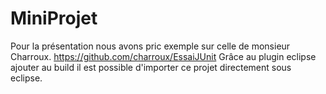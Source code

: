 # MiniProjet

Pour la présentation nous avons pric exemple sur celle de monsieur Charroux.
https://github.com/charroux/EssaiJUnit
Grâce au plugin eclipse ajouter au build il est possible d'importer ce projet directement sous eclipse.
